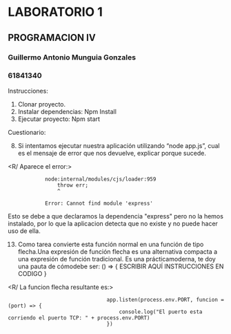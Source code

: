 # LABORATORIO 1

## PROGRAMACION IV

### Guillermo Antonio Munguia Gonzales
### 61841340

Instrucciones:
1. Clonar proyecto.
2. Instalar dependencias:
            Npm Install
3. Ejecutar proyecto:
            Npm start

Cuestionario:

8. Si intentamos ejecutar nuestra aplicación utilizando “node app.js”, cual es el mensaje de error que nos devuelve, explicar porque sucede.

<R/ Aparece el error:>

                node:internal/modules/cjs/loader:959
                    throw err;
                    ^

                Error: Cannot find module 'express'

Esto se debe a que declaramos la dependencia "express" pero no la hemos instalado, por lo que la aplicacion detecta que no existe y no puede hacer uso de ella.

13. Como tarea convierte esta función normal en una función de tipo flecha.Una expresión de función flecha es una alternativa compacta a una expresión de función tradicional. Es una prácticamoderna, te doy una pauta de cómodebe ser: () => { ESCRIBIR AQUÍ INSTRUCCIONES EN CODIGO }

<R/ La funcion flecha resultante es:>

                                    app.listen(process.env.PORT, funcion = (port) => {                              
                                        console.log("El puerto esta corriendo el puerto TCP: " + process.env.PORT) 
                                    })


